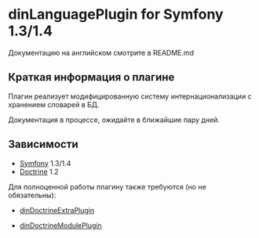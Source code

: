 dinLanguagePlugin for Symfony 1.3/1.4
=====================================

Документацию на английском смотрите в README.md

Краткая информация о плагине
----------------------------
Плагин реализует модифицированную систему интернационализации с хранением словарей в БД.

Документация в процессе, ожидайте в ближайшие пару дней.

Зависимости
-----------
* [Symfony](http://www.symfony-project.org/) 1.3/1.4
* [Doctrine](http://www.doctrine-project.org/) 1.2

Для полноценной работы плагину также требуются (но не обязательны):

* [dinDoctrineExtraPlugin](http://github.com/relo-san/dinDoctrineExtraPlugin)

* [dinDoctrineModulePlugin](http://github.com/relo-san/dinDoctrineModulePlugin)
